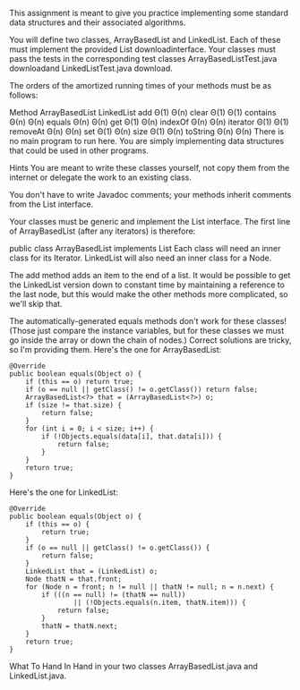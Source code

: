 This assignment is meant to give you practice implementing some standard data structures and their associated algorithms.

You will define two classes, ArrayBasedList and LinkedList. Each of these must implement the provided List  downloadinterface. Your classes must pass the tests in the corresponding test classes ArrayBasedListTest.java  downloadand LinkedListTest.java  download.

The orders of the amortized running times of your methods must be as follows:

Method	ArrayBasedList	LinkedList
add	Θ(1)	Θ(n)
clear	Θ(1)	Θ(1)
contains	Θ(n)	Θ(n)
equals	Θ(n)	Θ(n)
get	Θ(1)	Θ(n)
indexOf	Θ(n)	Θ(n)
iterator	Θ(1)	Θ(1)
removeAt	Θ(n)	Θ(n)
set	Θ(1)	Θ(n)
size	Θ(1)	Θ(n)
toString	Θ(n)	Θ(n)
There is no main program to run here. You are simply implementing data structures that could be used in other programs.

Hints
You are meant to write these classes yourself, not copy them from the internet or delegate the work to an existing class.

You don't have to write Javadoc comments; your methods inherit comments from the List interface.

Your classes must be generic and implement the List interface. The first line of ArrayBasedList (after any iterators) is therefore:

public class ArrayBasedList implements List
Each class will need an inner class for its Iterator. LinkedList will also need an inner class for a Node.

The add method adds an item to the end of a list. It would be possible to get the LinkedList version down to constant time by maintaining a reference to the last node, but this would make the other methods more complicated, so we'll skip that.

The automatically-generated equals methods don't work for these classes! (Those just compare the instance variables, but for these classes we must go inside the array or down the chain of nodes.) Correct solutions are tricky, so I'm providing them. Here's the one for ArrayBasedList:

    @Override
    public boolean equals(Object o) {
        if (this == o) return true;
        if (o == null || getClass() != o.getClass()) return false;
        ArrayBasedList<?> that = (ArrayBasedList<?>) o;
        if (size != that.size) {
            return false;
        }
        for (int i = 0; i < size; i++) {
            if (!Objects.equals(data[i], that.data[i])) {
                return false;
            }
        }
        return true;
    }
Here's the one for LinkedList:

    @Override
    public boolean equals(Object o) {
        if (this == o) {
            return true;
        }
        if (o == null || getClass() != o.getClass()) {
            return false;
        }
        LinkedList that = (LinkedList) o;
        Node thatN = that.front;
        for (Node n = front; n != null || thatN != null; n = n.next) {
            if (((n == null) != (thatN == null))
                    || (!Objects.equals(n.item, thatN.item))) {
                return false;
            }
            thatN = thatN.next;
        }
        return true;
    }
What To Hand In
Hand in your two classes ArrayBasedList.java and LinkedList.java.
